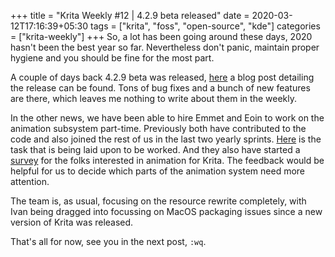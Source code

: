 +++
title = "Krita Weekly #12 | 4.2.9 beta released"
date = 2020-03-12T17:16:39+05:30
tags = ["krita", "foss", "open-source", "kde"]
categories = ["krita-weekly"]
+++
So, a lot has been going around these days, 2020 hasn't been the best year so far. Nevertheless don't panic, maintain proper hygiene and you should be fine for the most part.

A couple of days back 4.2.9 beta was released, [here](https://krita.org/en/item/krita-4-2-9-beta-released/) a blog post detailing the release can be found. Tons of bug fixes and a bunch of new features are there, which leaves me nothing to write about them in the weekly.

In the other news, we have been able to hire Emmet and Eoin to work on the animation subsystem part-time. Previously both have contributed to the code and also joined the rest of us in the last two yearly sprints. [Here](https://phabricator.kde.org/T12769) is the task that is being laid upon to be worked. And they also have started a [survey](https://docs.google.com/forms/d/e/1FAIpQLSfJ-cnxZy6mgbOBSOPWTQKEGx22SMKqmxC5sJGor-G1HFNT4w/viewform) for the folks interested in animation for Krita. The feedback would be helpful for us to decide which parts of the animation system need more attention.

The team is, as usual, focusing on the resource rewrite completely, with Ivan being dragged into focussing on MacOS packaging issues since a new version of Krita was released.

That's all for now, see you in the next post, `:wq`.
